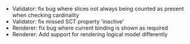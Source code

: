 * Validator: fix bug where slices not always being counted as present when checking cardinality
* Validator: fix missed SCT property 'inactive'
* Renderer: fix bug where current binding is shown as required
* Renderer: Add support for rendering logical model differently
